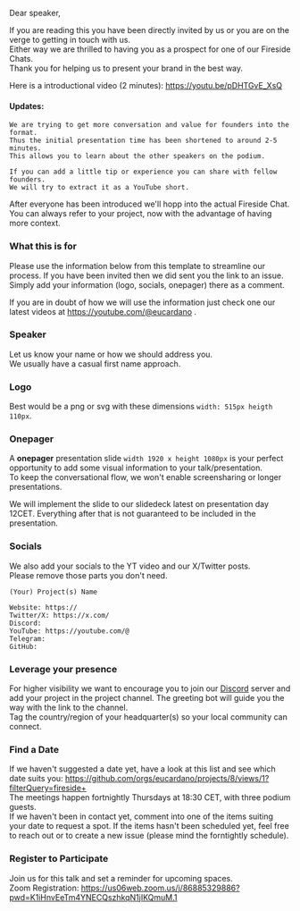 
Dear speaker, 

If you are reading this you have been directly invited by us or you are on the verge to getting in touch with us.  
Either way we are thrilled to having you as a prospect for one of our Fireside Chats.  
Thank you for helping us to present your brand in the best way.  

Here is a introductional video (2 minutes): https://youtu.be/pDHTGvE_XsQ

#### Updates:
```
We are trying to get more conversation and value for founders into the format.  
Thus the initial presentation time has been shortened to around 2-5 minutes.  
This allows you to learn about the other speakers on the podium.
```

```
If you can add a little tip or experience you can share with fellow founders.  
We will try to extract it as a YouTube short.
````

After everyone has been introduced we'll hopp into the actual Fireside Chat. 
You can always refer to your project, now with the advantage of having more context. 


### What this is for

Please use the information below from this template to streamline our process.
If you have been invited then we did sent you the link to an issue. 
Simply add your information (logo, socials, onepager) there as a comment. 

If you are in doubt of how we will use the information just check one our latest videos at https://youtube.com/@eucardano .  

### Speaker

Let us know your name or how we should address you.  
We usually have a casual first name approach.

### Logo

Best would be a png or svg with these dimensions `width: 515px heigth 110px`.  
 

### Onepager

A **onepager** presentation slide `width 1920 x height 1080px` is your perfect opportunity to add some visual information to your talk/presentation.  
To keep the conversational flow, we won't enable screensharing or longer presentations.  

We will implement the slide to our slidedeck latest on presentation day 12CET.
Everything after that is not guaranteed to be included in the presentation.   


### Socials

We also add your socials to the YT video and our X/Twitter posts.  
Please remove those parts you don't need. 

```
(Your) Project(s) Name 

Website: https://
Twitter/X: https://x.com/
Discord:
YouTube: https://youtube.com/@
Telegram:
GitHub: 
```


### Leverage your presence

For higher visibility we want to encourage you to join our [Discord](https://discord.gg/nSnPMNwxrJ) server and add your project in the project channel.
The greeting bot will guide you the way with the link to the channel.  
Tag the country/region of your headquarter(s) so your local community can connect.

### Find a Date

If we haven't suggested a date yet, have a look at this list and see which date suits you: https://github.com/orgs/eucardano/projects/8/views/1?filterQuery=fireside+  
The meetings happen fortnightly Thursdays at 18:30 CET, with three podium guests.  
If we haven't been in contact yet, comment into one of the items suiting your date to request a spot. 
If the items hasn't been scheduled yet, feel free to reach out or to create a new issue (please mind the forntightly schedule).  

### Register to Participate

Join us for this talk and set a reminder for upcoming spaces.  
Zoom Registration: https://us06web.zoom.us/j/86885329886?pwd=K1iHnvEeTm4YNECQszhkqN1jIKQmuM.1
